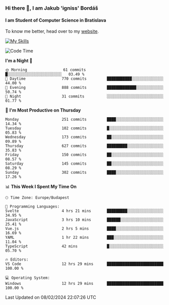 ### Hi there 👋, I am Jakub 'igniss' Bordáš

#### I am Student of Computer Science in Bratislava
To know me better, head over to my [website](https://bordas.sk).

[![My Skills](https://skillicons.dev/icons?i=js,html,css,figma,svelte,java,kotlin,python,postgresql,typescript,nest,nodejs)](https://bordas.sk)


<!--START_SECTION:waka-->
![Code Time](http://img.shields.io/badge/Code%20Time-1%2C401%20hrs%2036%20mins-blue)

**I'm a Night 🦉** 

```text
🌞 Morning                61 commits          █░░░░░░░░░░░░░░░░░░░░░░░░   03.49 % 
🌆 Daytime                770 commits         ███████████░░░░░░░░░░░░░░   44.00 % 
🌃 Evening                888 commits         █████████████░░░░░░░░░░░░   50.74 % 
🌙 Night                  31 commits          ░░░░░░░░░░░░░░░░░░░░░░░░░   01.77 % 
```
📅 **I'm Most Productive on Thursday** 

```text
Monday                   251 commits         ████░░░░░░░░░░░░░░░░░░░░░   14.34 % 
Tuesday                  102 commits         █░░░░░░░░░░░░░░░░░░░░░░░░   05.83 % 
Wednesday                173 commits         ██░░░░░░░░░░░░░░░░░░░░░░░   09.89 % 
Thursday                 627 commits         █████████░░░░░░░░░░░░░░░░   35.83 % 
Friday                   150 commits         ██░░░░░░░░░░░░░░░░░░░░░░░   08.57 % 
Saturday                 145 commits         ██░░░░░░░░░░░░░░░░░░░░░░░   08.29 % 
Sunday                   302 commits         ████░░░░░░░░░░░░░░░░░░░░░   17.26 % 
```


📊 **This Week I Spent My Time On** 

```text
🕑︎ Time Zone: Europe/Budapest

💬 Programming Languages: 
Svelte                   4 hrs 21 mins       █████████░░░░░░░░░░░░░░░░   34.95 % 
JavaScript               3 hrs 10 mins       ██████░░░░░░░░░░░░░░░░░░░   25.41 % 
Vue.js                   2 hrs 5 mins        ████░░░░░░░░░░░░░░░░░░░░░   16.69 % 
YAML                     1 hr 22 mins        ███░░░░░░░░░░░░░░░░░░░░░░   11.04 % 
TypeScript               42 mins             █░░░░░░░░░░░░░░░░░░░░░░░░   05.70 % 

🔥 Editors: 
VS Code                  12 hrs 29 mins      █████████████████████████   100.00 % 

💻 Operating System: 
Windows                  12 hrs 29 mins      █████████████████████████   100.00 % 
```


 Last Updated on 08/02/2024 22:07:26 UTC
<!--END_SECTION:waka-->
